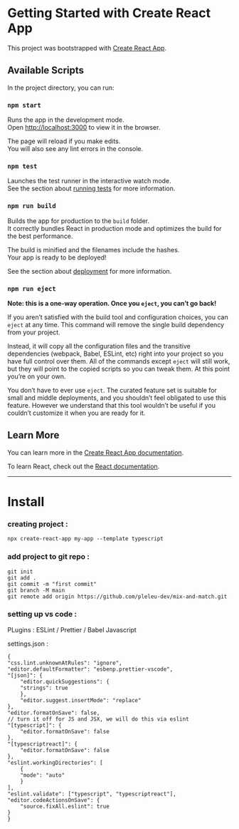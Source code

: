# Getting Started with Create React App

This project was bootstrapped with [Create React App](https://github.com/facebook/create-react-app).

## Available Scripts

In the project directory, you can run:

### `npm start`

Runs the app in the development mode.\
Open [http://localhost:3000](http://localhost:3000) to view it in the browser.

The page will reload if you make edits.\
You will also see any lint errors in the console.

### `npm test`

Launches the test runner in the interactive watch mode.\
See the section about [running tests](https://facebook.github.io/create-react-app/docs/running-tests) for more information.

### `npm run build`

Builds the app for production to the `build` folder.\
It correctly bundles React in production mode and optimizes the build for the best performance.

The build is minified and the filenames include the hashes.\
Your app is ready to be deployed!

See the section about [deployment](https://facebook.github.io/create-react-app/docs/deployment) for more information.

### `npm run eject`

**Note: this is a one-way operation. Once you `eject`, you can’t go back!**

If you aren’t satisfied with the build tool and configuration choices, you can `eject` at any time. This command will remove the single build dependency from your project.

Instead, it will copy all the configuration files and the transitive dependencies (webpack, Babel, ESLint, etc) right into your project so you have full control over them. All of the commands except `eject` will still work, but they will point to the copied scripts so you can tweak them. At this point you’re on your own.

You don’t have to ever use `eject`. The curated feature set is suitable for small and middle deployments, and you shouldn’t feel obligated to use this feature. However we understand that this tool wouldn’t be useful if you couldn’t customize it when you are ready for it.

## Learn More

You can learn more in the [Create React App documentation](https://facebook.github.io/create-react-app/docs/getting-started).

To learn React, check out the [React documentation](https://reactjs.org/).


***


# Install

### creating project :

`npx create-react-app my-app --template typescript`

### add project to git repo :

    git init
    git add .
    git commit -m "first commit"
    git branch -M main
    git remote add origin https://github.com/pleleu-dev/mix-and-match.git

### setting up vs code :

PLugins : ESLint / Prettier / Babel Javascript

settings.json :

    {
    "css.lint.unknownAtRules": "ignore",
    "editor.defaultFormatter": "esbenp.prettier-vscode",
    "[json]": {
        "editor.quickSuggestions": {
        "strings": true
        },
        "editor.suggest.insertMode": "replace"
    },
    "editor.formatOnSave": false,
    // turn it off for JS and JSX, we will do this via eslint
    "[typescript]": {
        "editor.formatOnSave": false
    },
    "[typescriptreact]": {
        "editor.formatOnSave": false
    },
    "eslint.workingDirectories": [
        {
        "mode": "auto"
        }
    ],
    "eslint.validate": ["typescript", "typescriptreact"],
    "editor.codeActionsOnSave": {
        "source.fixAll.eslint": true
    }
    }
